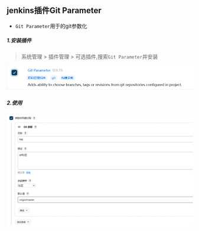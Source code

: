 ## jenkins插件Git Parameter

- `Git Parameter`用于的git参数化

##### 1.安装插件

> 系统管理 > 插件管理 > 可选插件,搜索`Git Parameter`并安装

![image-20240420122518536](./../../../assets/image-20240420122518536.png)

##### 2.使用

![image-20240420123014545](./../../../assets/image-20240420123014545.png)